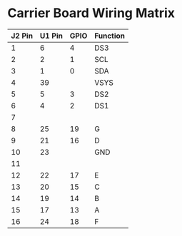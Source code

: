# Carrier Board Wiring Matrix

J2 Pin|U1 Pin|GPIO|Function
----------|----------|----------|----------|
1|6|4|DS3
2|2|1|SCL
3|1|0|SDA
4|39||VSYS
5|5|3|DS2
6|4|2|DS1
7|||
8|25|19|G
9|21|16|D
10|23||GND
11|||
12|22|17|E
13|20|15|C
14|19|14|B
15|17|13|A
16|24|18|F